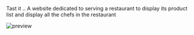 Tast it .. A website dedicated to serving a restaurant to display its product list and display all the chefs in the restaurant

![preview](https://i.imgur.com/Ww8xXjP.jpeg)

